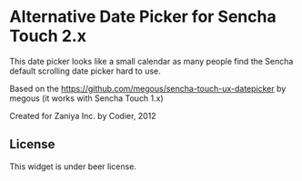 Alternative Date Picker for Sencha Touch 2.x
========================================

This date picker looks like a small calendar as many people find the 
Sencha default scrolling date picker hard to use.

Based on the https://github.com/megous/sencha-touch-ux-datepicker by megous (it works with Sencha Touch 1.x)

Created for Zaniya Inc. by Codier, 2012

License
-------
This widget is under beer license.